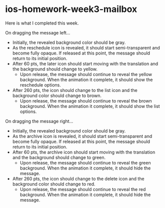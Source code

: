 ios-homework-week3-mailbox
==========================

Here is what I completed this week.

On dragging the message left...
 - Initially, the revealed background color should be gray.
 - As the reschedule icon is revealed, it should start semi-transparent and become fully opaque. If released at this point, the message should return to its initial position.
 - After 60 pts, the later icon should start moving with the translation and the background should change to yellow.
   - Upon release, the message should continue to reveal the yellow background. When the animation it complete, it should show the reschedule options.
 - After 260 pts, the icon should change to the list icon and the background color should change to brown.
   - Upon release, the message should continue to reveal the brown background. When the animation it complete, it should show the list options.



On dragging the message right...
 - Initially, the revealed background color should be gray.
 - As the archive icon is revealed, it should start semi-transparent and become fully opaque. If released at this point, the message should return to its initial position.
 - After 60 pts, the archive icon should start moving with the translation and the background should change to green.
   - Upon release, the message should continue to reveal the green background. When the animation it complete, it should hide the message.
 - After 260 pts, the icon should change to the delete icon and the background color should change to red.
   - Upon release, the message should continue to reveal the red background. When the animation it complete, it should hide the message.

